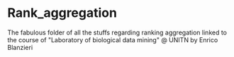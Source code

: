 Rank_aggregation
================

The fabulous folder of all the stuffs regarding ranking aggregation linked to the course of "Laboratory of biological data mining" @ UNITN by Enrico Blanzieri
